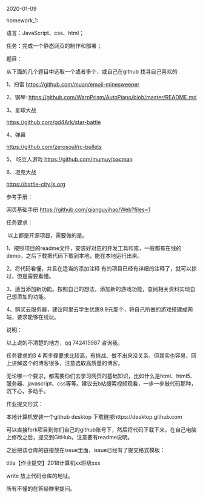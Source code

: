 2020-01-09

homework_1:

语言：JavaScript、css、html；

任务：完成一个静态网页的制作和部署；

题目：

从下面的几个题目中选取一个或者多个，或自己在github 找寻自己喜欢的

1、扫雷
https://github.com/muan/emoji-minesweeper

2、钢琴:
https://github.com/WarpPrism/AutoPiano/blob/master/README.md

3、星球大战

https://github.com/gd4Ark/star-battle

4、弹幕

https://github.com/zerosoul/rc-bullets

5、 吃豆人游戏 
https://github.com/mumuy/pacman

6、坦克大战

https://battle-city.js.org

参考手册：

网页基础手册
https://github.com/qianguyihao/Web?files=1

任务要求：

​	以上都是开源项目，需要做的是。

1、按照项目的readme文件，安装好对应的开发工具和库，一般都有在线的demo，之后下载把代码下载到本地，能在本地运行出来。											

2、将代码看懂，并且在适当的添加注释 有的项目已经有详细的注释了，就可以掠过，但是需要看懂。

3、适当添加新功能。按照自己的想法，添加新的游戏功能，查阅相关资料实现自己想添加的功能。

4、购买云服务器，建议阿里云学生优惠9.9元那个，将自己所做的游戏搭建成网站，要求能够在线玩。

说明：

以上说的不清楚的地方，qq 742415987 咨询我。

任务要求的3 4 两步骤要求比较高，有挑战、做不出来没关系，但其实也容易，网上讲解这个的博客很多，注意选取高质量的博客。

无论哪一个要求，都需要你们去学习网页的基础知识，比如什么是html、html5、服务器、javascript、css等等。建议去b站搜索视频观看，一步一步敲代码那种，沉下心，多动手。

作业提交形式：

本地计算机安装一个github desktop 下载链接https://desktop.github.com

可以直接fork项目到你们自己的github账号下，然后将代码下载下来，在自己电脑上修改之后，提交到GitHub。注意要有readme说明。

之后把该仓库的链接放在issue里面，issue已经有了提交格式模板：

title【作业提交】2018计算机xx班级xxx

write 放上代码仓库的地址。

所有不懂的在答疑群里提问。









